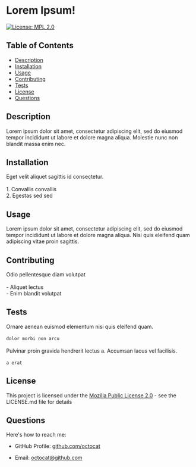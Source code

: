 # Lorem Ipsum!

[![License: MPL 2.0](https://img.shields.io/badge/License-MPL_2.0-brightgreen.svg)](https://opensource.org/licenses/MPL-2.0)

## Table of Contents

- [Description](#description)
- [Installation](#installation)
- [Usage](#usage)
- [Contributing](#contributing)
- [Tests](#tests)
- [License](#license)
- [Questions](#questions)
   

## Description

Lorem ipsum dolor sit amet, consectetur adipiscing elit, sed do eiusmod tempor incididunt ut labore et dolore magna aliqua. Molestie nunc non blandit massa enim nec.

## Installation

Eget velit aliquet sagittis id consectetur.<br><br>1. Convallis convallis<br>2. Egestas sed sed

## Usage

Lorem ipsum dolor sit amet, consectetur adipiscing elit, sed do eiusmod tempor incididunt ut labore et dolore magna aliqua. Nisi quis eleifend quam adipiscing vitae proin sagittis.

## Contributing

Odio pellentesque diam volutpat<br><br>- Aliquet lectus<br>- Enim blandit volutpat

## Tests

Ornare aenean euismod elementum nisi quis eleifend quam.<br><br>`dolor morbi non arcu`<br><br>Pulvinar proin gravida hendrerit lectus a. Accumsan lacus vel facilisis.<br><br>`a erat`

## License

This project is licensed under the [Mozilla Public License 2.0](https://opensource.org/licenses/MPL-2.0) - see the LICENSE.md file for details

## Questions

Here's how to reach me:

- GitHub Profile: [github.com/octocat](https://github.com/octocat)

- Email: [octocat@github.com](mailto:octocat@github.com)
